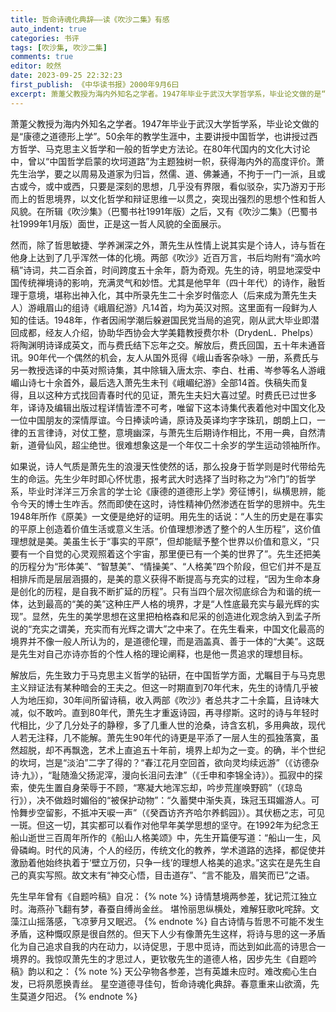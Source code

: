 ```yaml
---
title: 哲命诗魂化典辞——读《吹沙二集》有感
auto_indent: true
categories: 书评
tags: [吹沙集, 吹沙二集]
comments: true
editor: 皎然
date: 2023-09-25 22:32:23
first_publish: 《中华读书报》2000年9月6曰
excerpt: 萧萐父教授为海内外知名之学者。1947年毕业于武汉大学哲学系，毕业论文做的是“康德之道德形上学”。50余年的教学生涯中，主要讲授中国哲学，也讲授过西方哲学、马克思主义哲学和一般的哲学史方法论。在80年代国内的文化大讨论中，曾以“中国哲学启蒙的坎坷道路”为主题独树一帜，获得海内外的高度评价。萧先生治学，要之以周易及道家为归旨，然儒、道、佛兼通，不拘于一门一派，且或古或今，或中或西，只要是深刻的思想，几乎没有界限，看似驳杂，实乃游刃于形而上的哲思境界，以文化哲学和辩证思维一以贯之，突现出强烈的思想个性和哲人风貌。在所辑《吹沙集》（巴蜀书社1991年版）之后，又有《吹沙二集》（巴蜀书社1999年1月版）面世，正是这一哲人风貌的全面展示。
---
```

萧萐父教授为海内外知名之学者。1947年毕业于武汉大学哲学系，毕业论文做的是“康德之道德形上学”。50余年的教学生涯中，主要讲授中国哲学，也讲授过西方哲学、马克思主义哲学和一般的哲学史方法论。在80年代国内的文化大讨论中，曾以“中国哲学启蒙的坎坷道路”为主题独树一帜，获得海内外的高度评价。萧先生治学，要之以周易及道家为归旨，然儒、道、佛兼通，不拘于一门一派，且或古或今，或中或西，只要是深刻的思想，几乎没有界限，看似驳杂，实乃游刃于形而上的哲思境界，以文化哲学和辩证思维一以贯之，突现出强烈的思想个性和哲人风貌。在所辑《吹沙集》（巴蜀书社1991年版）之后，又有《吹沙二集》（巴蜀书社1999年1月版）面世，正是这一哲人风貌的全面展示。

然而，除了哲思敏捷、学养渊深之外，萧先生从性情上说其实是个诗人，诗与哲在他身上达到了几乎浑然一体的化境。两部《吹沙》近百万言，书后均附有“滴水吟稿”诗词，共二百余首，时间跨度五十余年，蔚为奇观。先生的诗，明显地深受中国传统禅境诗的影响，充满灵气和妙悟。尤其是他早年（四十年代）的诗作，融哲理于意境，堪称出神入化，其中所录先生二十余岁时偕恋人（后来成为萧先生夫人）游峨眉山的组诗《峨眉纪游》凡14首，均为英汉对照。这里面有一段鲜为人知的佳话。1948年，作者因闹学潮后躲避国民党当局的追究，刚从武大毕业即潜回成都，经友人介绍，协助华西协会大学美籍教授费尔朴（DrydenL．Phelps）将陶渊明诗译成英文，而与费氏结下忘年之交。解放后，费氏回国，五十年未通音讯。90年代一个偶然的机会，友人从国外觅得《峨山香客杂咏》一册，系费氏与另一教授选译的中英对照诗集，其中除辑入唐太宗、李白、杜甫、岑参等名人游峨嵋山诗七十余首外，最后选入萧先生未刊《峨嵋纪游》全部14首。佚稿失而复得，且以这种方式找回青春时代的见证，萧先生夫妇大喜过望。时费氏已过世多年，译诗及编辑出版过程详情皆湮不可考，唯留下这本诗集代表着他对中国文化及一位中国朋友的深情厚谊。今日捧读吟诵，原诗及英译均字字珠玑，朗朗上口，一律的五言律诗，对仗工整，意境幽深，与萧先生后期诗作相比，不用一典，自然清新，道骨仙风，超尘绝世。很难想象这是一个年仅二十余岁的学生运动领袖所作。

如果说，诗人气质是萧先生的浪漫天性使然的话，那么投身于哲学则是时代带给先生的命运。先生少年时即心怀忧患，报考武大时选择了当时称之为“冷门”的哲学系，毕业时洋洋三万余言的学士论《康德的道德形上学》旁征博引，纵横思辨，能令今天的博士生咋舌。然而即使在这时，诗性精神仍然渗透在哲学的思辨中。先生1948年所作《原美》一文便是绝好的证明。用先生的话说：“人生的历史是在事实的平原上创造着价值生活或意义生活。价值理想渗透了整个的人生历程”，这价值理想就是美。美虽生长于“事实的平原”，但却能赋予整个世界以价值和意义，“只要有一个自觉的心灵观照着这个宇宙，那里便已有一个美的世界了”。先生还把美的历程分为“形体美”、“智慧美”、“情操美”、“人格美”四个阶段，但它们并不是互相排斥而是层层涵摄的，是美的意义获得不断提高与充实的过程，“因为生命本身是创化的历程，是自我不断扩延的历程”。只有当四个层次彻底综合为和谐的统一体，达到最高的“美的美”这种庄严人格的境界，才是“人性底最充实与最光辉的实现”。显然，先生的美学思想在这里把柏格森和尼采的创造进化观念纳入到孟子所说的“充实之谓美，充实而有光辉之谓大”之中来了。在先生看来，中国文化最高的境界并不像一般人所认为的，是道德伦理，而是涵盖真、善于一体的“大美”。这既是先生对自己亦诗亦哲的个性人格的理论阐释，也是他一贯追求的理想目标。

解放后，先生致力于马克思主义哲学的钻研，在中国哲学方面，尤瞩目于与马克思主义辩证法有某种暗会的王夫之。但这一时期直到70年代末，先生的诗情几乎被人为地压抑，30年间所留诗稿，收入两部《吹沙》者总共才二十余篇，且诗味大减，似不敢吟。直到80年代，萧先生才重返诗园，再寻缪斯。这时的诗与年轻时代相比，少了几分处子的静穆，多了几重人世的沧桑，诗含玄机，多用典故，现代人若无注释，几不能解。萧先生90年代的诗更是平添了一层人生的孤独落寞，虽然超脱，却不再飘逸，艺术上直追五十年前，境界上却为之一变。的确，半个世纪的坎坷，岂是“淡泊”二字了得的？“春江花月空回首，欲向灵均续远游”（《访德杂诗·九》），“耻随渔父扬泥滓，漫向长沮问去津”（《壬申和李锦全诗》）。孤寂中的探索，使先生置自身荣辱于不顾，“寒凝大地浑忘却，吟步荒崖唤野鸥”（《琼岛行》），决不做趋时媚俗的“被保护动物”：“久蓄樊中渐失真，珠冠玉珥媚游人。可怜舞步空留影，不抵冲天唳一声”（《癸酉访齐齐哈尔养鹤园》）。其伏枥之志，可见一斑。但这一切，其实都可以看作对他早年美学思想的坚守。在1992年为纪念王船山逝世三百周年所作的《船山人格美颂》中，先生开篇便写道：“船山一生，风骨磷峋。时代的风涛，个人的经历，传统文化的教养，学术道路的选择，都促使并激励着他始终执着于‘壁立万仞，只争一线’的理想人格美的追求。”这实在是先生自己的真实写照。故文末有“神交心悟，目击道存”、“言不能及，眉笑而已”之语。

先生早年曾有《自题吟稿》自况：
{% note %}
诗情慧境两参差，犹记荒江独立时。海燕孙飞翻有梦，春蚕自缚尚金丝。
堪怜丽思纵横处，难解狂歌叱咤辞。文藻江山摇落感，飞凉萝月又眠迟。
{% endnote %}
自古诗情与哲思不可能不发生矛盾，这种慨叹原是很自然的。但天下人少有像萧先生这样，将诗与思的这一矛盾化为自己追求自我的内在动力，以诗促思，于思中觅诗，而达到如此高的诗思合一境界的。我惊叹萧先生的才思过人，更钦敬先生的道德人格，因步先生《自题吟稿》韵以和之：
{% note %}
天公孕物各参差，岂有英雄未应时。难改痴心生白发，已将夙愿换青丝。
星空道德寻佳句，哲命诗魂化典辞。春意重来山欲滴，先生莫道夕阳迟。
{% endnote %}
